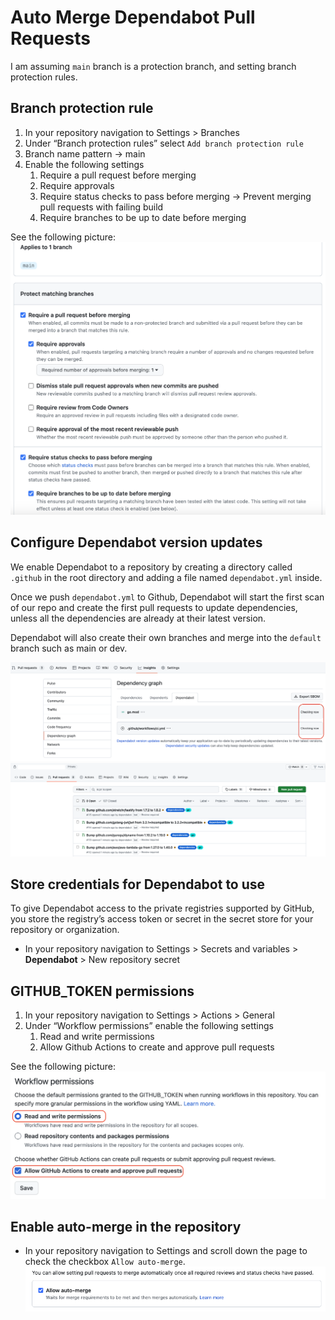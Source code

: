 # Auto Merge Dependabot Pull Requests

I am assuming `main` branch is a protection branch, and setting branch protection rules.

## Branch protection rule
1. In your repository navigation to Settings > Branches
1. Under “Branch protection rules” select `Add branch protection rule`
1. Branch name pattern -> main
1. Enable the following settings
    1. Require a pull request before merging
    1. Require approvals
    1. Require status checks to pass before merging -> Prevent merging pull requests with failing build
    1. Require branches to be up to date before merging

See the following picture:
![alt text](pictures/actions-automerge-dependabot-prs01.png)

## Configure Dependabot version updates
We enable Dependabot to a repository by creating a directory called `.github` in the root directory and adding a file named `dependabot.yml` inside.

Once we push `dependabot.yml` to Github, Dependabot will start the first scan of our repo and create the first pull requests to update dependencies, unless all the dependencies are already at their latest version.

Dependabot will also create their own branches and merge into the `default` branch such as main or dev.

![alt text](pictures/actions-automerge-dependabot-prs02.png)
![alt text](pictures/actions-automerge-dependabot-prs03.png)

## Store credentials for Dependabot to use
To give Dependabot access to the private registries supported by GitHub, you store the registry’s access token or secret in the secret store for your repository or organization.

+ In your repository navigation to Settings > Secrets and variables > **Dependabot** > New repository secret

## GITHUB_TOKEN permissions
1. In your repository navigation to Settings > Actions > General
1. Under “Workflow permissions” enable the following settings
    1. Read and write permissions
    1. Allow Github Actions to create and approve pull requests

See the following picture:
![alt text](pictures/actions-automerge-dependabot-prs04.png)

## Enable auto-merge in the repository
+ In your repository navigation to Settings and scroll down the page to check the checkbox `Allow auto-merge`.
![alt text](pictures/actions-automerge-dependabot-prs05.png)

